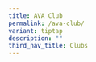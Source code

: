 ```yaml
---
title: AVA Club
permalink: /ava-club/
variant: tiptap
description: ""
third_nav_title: Clubs
---
```

